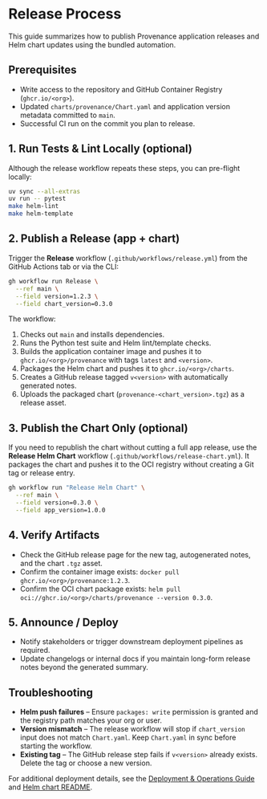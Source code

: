 # Release Process

This guide summarizes how to publish Provenance application releases and Helm chart updates using the bundled automation.

## Prerequisites

- Write access to the repository and GitHub Container Registry (`ghcr.io/<org>`).
- Updated `charts/provenance/Chart.yaml` and application version metadata committed to `main`.
- Successful CI run on the commit you plan to release.

## 1. Run Tests & Lint Locally (optional)

Although the release workflow repeats these steps, you can pre-flight locally:

```bash
uv sync --all-extras
uv run -- pytest
make helm-lint
make helm-template
```

## 2. Publish a Release (app + chart)

Trigger the **Release** workflow (`.github/workflows/release.yml`) from the GitHub Actions tab or via the CLI:

```bash
gh workflow run Release \
  --ref main \
  --field version=1.2.3 \
  --field chart_version=0.3.0
```

The workflow:

1. Checks out `main` and installs dependencies.
2. Runs the Python test suite and Helm lint/template checks.
3. Builds the application container image and pushes it to `ghcr.io/<org>/provenance` with tags `latest` and `<version>`.
4. Packages the Helm chart and pushes it to `ghcr.io/<org>/charts`.
5. Creates a GitHub release tagged `v<version>` with automatically generated notes.
6. Uploads the packaged chart (`provenance-<chart_version>.tgz`) as a release asset.

## 3. Publish the Chart Only (optional)

If you need to republish the chart without cutting a full app release, use the **Release Helm Chart** workflow (`.github/workflows/release-chart.yml`). It packages the chart and pushes it to the OCI registry without creating a Git tag or release entry.

```bash
gh workflow run "Release Helm Chart" \
  --ref main \
  --field version=0.3.0 \
  --field app_version=1.0.0
```

## 4. Verify Artifacts

- Check the GitHub release page for the new tag, autogenerated notes, and the chart `.tgz` asset.
- Confirm the container image exists: `docker pull ghcr.io/<org>/provenance:1.2.3`.
- Confirm the OCI chart package exists: `helm pull oci://ghcr.io/<org>/charts/provenance --version 0.3.0`.

## 5. Announce / Deploy

- Notify stakeholders or trigger downstream deployment pipelines as required.
- Update changelogs or internal docs if you maintain long-form release notes beyond the generated summary.

## Troubleshooting

- **Helm push failures** – Ensure `packages: write` permission is granted and the registry path matches your org or user.
- **Version mismatch** – The release workflow will stop if `chart_version` input does not match `Chart.yaml`. Keep `Chart.yaml` in sync before starting the workflow.
- **Existing tag** – The GitHub release step fails if `v<version>` already exists. Delete the tag or choose a new version.

For additional deployment details, see the [Deployment & Operations Guide](deployment-guide.md) and [Helm chart README](../charts/provenance/README.md).
